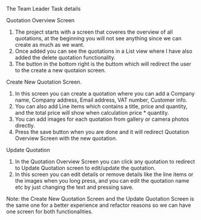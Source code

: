 The Team Leader Task details

Quotation Overview Screen

1. The project starts with a screen that coveres the overview of all quotations, at the beginning you will not see anything since we can create as much as we want.
2. Once added you can see the quotations in a List view where I have also added the delete quotation functionality.
3. The button in the bottom right is the buttom which will redirect the user to the create a new quotaion screen.

Create New Quotation Screen.

1. In this screen you can create a quotation where you can add a Company name, Company address, Email address, VAT number, Customer info.
2. You can also add Line items which contains a title, price and quantity, and the total price will show when calculation price * quantity.
3. You can add images for each quotation from gallery or camera photos directly.
4. Press the save button when you are done and it will redirect Quotation Overview Screen with the new quotation.

Update Quotation

1. In the Quotation Overview Screen you can click any quotation to redirect to Update Quotation screen to edit/update the quotation.
2. In this screen you can edit details or remove details like the line items or the images when you long press, and you can edit the quotation name etc by just changing the text and pressing save.

Note: the Create New Quotation Screen and the Update Quotation Screen is the same one for a better experience and refactor reasons so we can have one screen for both functionalities.
